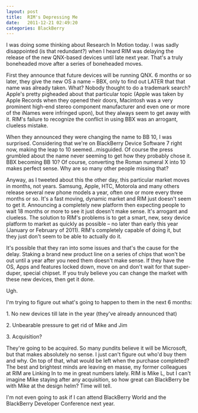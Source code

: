 ```yaml
---
layout: post
title:  RIM's Depressing Me
date:   2011-12-21 02:49:20
categories: BlackBerry
---
```

I was doing some thinking about Research In Motion today. I was sadly disappointed (is that redundant?) when I heard RIM was delaying the release of the new QNX-based devices until late next year. That's a truly boneheaded move after a series of boneheaded moves.

First they announce that future devices will be running QNX. 6 months or so later, they give the new OS a name – BBX, only to find out LATER that that name was already taken. What? Nobody thought to do a trademark search? Apple's pretty pigheaded about that particular topic (Apple was taken by Apple Records when they opened their doors, Macintosh was a very prominent high-end stereo component manufacturer and even one or more of the iNames were infringed upon), but they always seem to get away with it. RIM's failure to recognize the conflict in using BBX was an arrogant, clueless mistake.

When they announced they were changing the name to BB 10, I was surprised. Considering that we're on BlackBerry Device Software 7 right now, making the leap to 10 seemed...misguided. Of course the press grumbled about the name never seeming to get how they probably chose it. BBX becoming BB 10? Of course, converting the Roman numeral X into 10 makes perfect sense. Why are so many other people missing that?

Anyway, as I tweeted about this the other day, this particular market moves in months, not years. Samsung, Apple, HTC, Motorola and many others release several new phone models a year, often one or more every three months or so. It's a fast moving, dynamic market and RIM just doesn't seem to get it. Announcing a completely new platform then expecting people to wait 18 months or more to see it just doesn't make sense. It's arrogant and clueless. The solution to RIM's problems is to get a smart, new, sexy device platform to market as quickly as possible – no later than early this year (January or February of 2011). RIM's completely capable of doing it, but they just don't seem to be able to actually do it.

It's possible that they ran into some issues and that's the cause for the delay. Staking a brand new product line on a series of chips that won't be out until a year after you need them doesn't make sense. If they have the OS, Apps and features locked down, move on and don't wait for that super-duper, special chipset. If you truly believe you can change the market with these new devices, then get it done.

Ugh.

I'm trying to figure out what's going to happen to them in the next 6 months:

1\. No new devices till late in the year (they've already announced that)

2\. Unbearable pressure to get rid of Mike and Jim

3\. Acquisition?

They're going to be acquired. So many pundits believe it will be Microsoft, but that makes absolutely no sense. I just can't figure out who'd buy them and why. On top of that, what would be left when the purchase completed? The best and brightest minds are leaving en masse, my former colleagues at RIM are Linking In to me in great numbers lately. RIM is Mike L, but I can't imagine Mike staying after any acquisition, so how great can BlackBerry be with Mike at the design helm? Time will tell.

I'm not even going to ask if I can attend BlackBerry World and the BlackBerry Developer Conference next year.